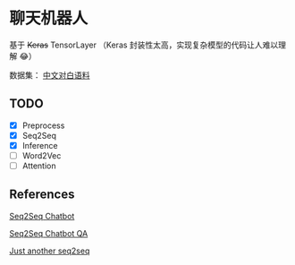 # 聊天机器人

​基于 ~~Keras~~ TensorLayer （Keras 封装性太高，实现复杂模型的代码让人难以理解 :joy:）

数据集： [中文对白语料 ](https://github.com/fateleak/dgk_lost_conv)

## TODO

- [x] Preprocess
- [x] Seq2Seq
- [x] Inference
- [ ] Word2Vec
- [ ] Attention

## References

[Seq2Seq Chatbot](https://github.com/tensorlayer/seq2seq-chatbot)

[Seq2Seq Chatbot QA](https://github.com/qhduan/Seq2Seq_Chatbot_QA)

[Just another seq2seq](https://github.com/qhduan/just_another_seq2seq)